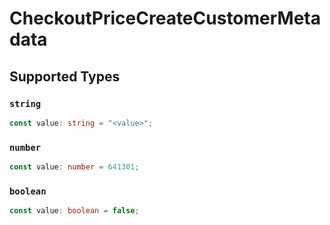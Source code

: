 # CheckoutPriceCreateCustomerMetadata


## Supported Types

### `string`

```typescript
const value: string = "<value>";
```

### `number`

```typescript
const value: number = 641301;
```

### `boolean`

```typescript
const value: boolean = false;
```

